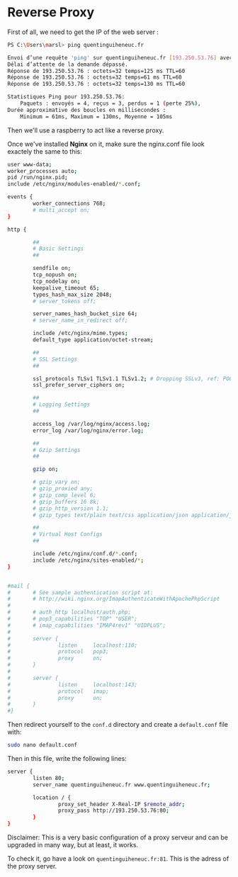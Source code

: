 # Reverse Proxy

First of all, we need to get the IP of the web server :

```sh
PS C:\Users\marsl> ping quentinguiheneuc.fr

Envoi d’une requête 'ping' sur quentinguiheneuc.fr [193.250.53.76] avec 32 octets de données :
Délai d’attente de la demande dépassé.
Réponse de 193.250.53.76 : octets=32 temps=125 ms TTL=60
Réponse de 193.250.53.76 : octets=32 temps=61 ms TTL=60
Réponse de 193.250.53.76 : octets=32 temps=130 ms TTL=60

Statistiques Ping pour 193.250.53.76:
    Paquets : envoyés = 4, reçus = 3, perdus = 1 (perte 25%),
Durée approximative des boucles en millisecondes :
    Minimum = 61ms, Maximum = 130ms, Moyenne = 105ms
```

Then we'll use a raspberry to act like a reverse proxy.

Once we've installed **Nginx** on it, make sure the nginx.conf file look exactely the same to this:

```sh
user www-data;
worker_processes auto;
pid /run/nginx.pid;
include /etc/nginx/modules-enabled/*.conf;

events {
        worker_connections 768;
        # multi_accept on;
}

http {

        ##
        # Basic Settings
        ##

        sendfile on;
        tcp_nopush on;
        tcp_nodelay on;
        keepalive_timeout 65;
        types_hash_max_size 2048;
        # server_tokens off;

        server_names_hash_bucket_size 64;
        # server_name_in_redirect off;

        include /etc/nginx/mime.types;
        default_type application/octet-stream;

        ##
        # SSL Settings
        ##

        ssl_protocols TLSv1 TLSv1.1 TLSv1.2; # Dropping SSLv3, ref: POODLE
        ssl_prefer_server_ciphers on;

        ##
        # Logging Settings
        ##

        access_log /var/log/nginx/access.log;
        error_log /var/log/nginx/error.log;

        ##
        # Gzip Settings
        ##

        gzip on;

        # gzip_vary on;
        # gzip_proxied any;
        # gzip_comp_level 6;
        # gzip_buffers 16 8k;
        # gzip_http_version 1.1;
        # gzip_types text/plain text/css application/json application/javascript text/xml application/xml application/xml+rss text/javascript;

        ##
        # Virtual Host Configs
        ##

        include /etc/nginx/conf.d/*.conf;
        include /etc/nginx/sites-enabled/*;
}


#mail {
#       # See sample authentication script at:
#       # http://wiki.nginx.org/ImapAuthenticateWithApachePhpScript
#
#       # auth_http localhost/auth.php;
#       # pop3_capabilities "TOP" "USER";
#       # imap_capabilities "IMAP4rev1" "UIDPLUS";
#
#       server {
#               listen     localhost:110;
#               protocol   pop3;
#               proxy      on;
#       }
#
#       server {
#               listen     localhost:143;
#               protocol   imap;
#               proxy      on;
#       }
#}
```

Then redirect yourself to the `conf.d` directory and create a `default.conf` file with:
```sh
sudo nano default.conf
```
Then in this file, write the following lines:
```sh
server {
        listen 80;
        server_name quentinguiheneuc.fr www.quentinguiheneuc.fr;

        location / {
                proxy_set_header X-Real-IP $remote_addr;
                proxy_pass http://193.250.53.76:80;
        }
}
```

Disclaimer: This is a very basic configuration of a proxy serveur and can be upgraded in many way, but at least, it works.

To check it, go have a look on `quentinguiheneuc.fr:81`. This is the adress of the proxy server.